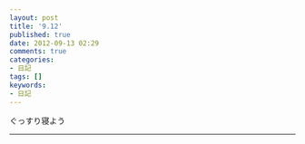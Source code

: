 ```yaml
---
layout: post
title: '9.12'
published: true
date: 2012-09-13 02:29
comments: true
categories:
- 日記
tags: []
keywords:
- 日記
---
```

ぐっすり寝よう

---

